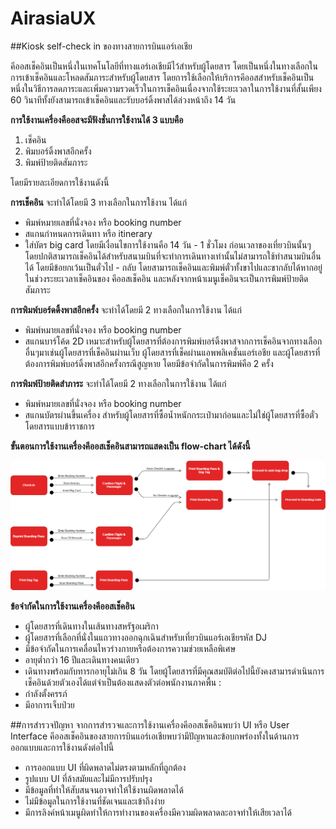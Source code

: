 # AirasiaUX
##Kiosk self-check in ของทางสายการบินแอร์เอเชีย

คีออสเช็คอินเป็นหนึ่งในเทคโนโลยีที่ทางแอร์เอเชียมีไว้สำหรับผู้โดยสาร โดยเป็นหนึ่งในทางเลือกในการเข้าเช็คอินและโหลดสัมภาระสำหรับผู้โดยสาร โดยการใช้เลือกให้บริการคีออสสำหรับเช็คอินเป็นหนึ่งในวิธีการลดภาระและเพิ่มความรวดเร็วในการเช็คอินเนื่องจากใช้ระยะเวลาในการใช้งานที่สั้นเพียง 60 วินาทีทั้งยังสามารถเข้าเช็คอินและรับบอร์ดิ้งพาสได้ล่วงหน้าถึง 14 วัน

**การใช้งานเครื่องคืออสจะมีฟังชั่นการใช้งานได้ 3 แบบคือ**
1.	เช็คอิน
2.	พิมบอร์ดิ้งพาสอีกครั้ง
3.	พิมพ์ป้ายติดสัมภาระ

โดยมีรายละเอียดการใช้งานดังนี้

**การเช็คอิน**
จะทำได้โดยมี 3 ทางเลือกในการใช้งาน ได้แก่
-	พิมพ์หมายเลขที่นั่งจอง หรือ booking number
-	สแกนกำหนดการเดินทา หรือ itinerary
-	ใส่บัตร big card
โดยมีเงื่อนไขการใช้งานคือ 14 วัน - 1 ชั่วโมง ก่อนเวลาของเที่ยวบินนั้นๆ โดยปกติสามารถเช็คอินได้สำหรับสนามบินที่จะทำการเดินทางเท่านั้นไม่สามารถใช้ทำสนามบินอื่นได้ โดยมีข้อยกเว้นเป็นตั๋วไป - กลับ โดยสามารถเช็คอินและพิมพ์ตั๋วทั้งขาไปและขากลับได้หากอยู่ในช่วงระยะเวลาเช็คอินของ คีออสเช็คอิน และหลังจากหน้าเมนูเช็คอินจะเป็นการพิมพ์ป้ายติดสัมภาระ


**การพิมพ์บอร์ดดิ้งพาสอีกครั้ง**
จะทำได้โดยมี 2 ทางเลือกในการใช้งาน ได้แก่
-	พิมพ์หมายเลขที่นั่งจอง หรือ booking number
-	สแกนบาร์โค้ด 2D
เหมาะสำหรับผู้โดยสารที่ต้องการพิมพ์บอร์ดิ้งพาสจากการเช็คอินจากทางเลือกอื่นๆมาเช่นผู้โดยสารที่เช็คอินผ่านเว็บ ผู้โดยสารที่เช็คผ่านแอพพลิเคชั่นแอร์เอชีย และผู้โดยสารที่ต้องการพิมพ์บอร์ดิ้งพาสอีกครั้งกรณีสูญหาย โดยมีข้อจำกัดในการพิมพ์คือ 2 ครั้ง

**การพิมพ์ป้ายติดสำภาระ**
จะทำได้โดยมี 2 ทางเลือกในการใช้งาน ได้แก่
-	พิมพ์หมายเลขที่นั่งจอง หรือ booking number
-	สแกนบัตรผ่านขึ้นเครื่อง
สำหรับผู้โดยสารที่ซื้อน้ำหนักกระเป๋ามาก่อนและไม่ใช่ผู้โดยสารที่ซื้อตั๋วโดยสารแบบข้าราชการ

**ขั้นตอนการใช้งานเครื่องคีออสเช็คอินสามารถแสดงเป็น flow-chart ได้ดังนี้**

![alt text](https://raw.githubusercontent.com/platou18/AirasiaUX/master/Chart1.png)

**ข้อจำกัดในการใช้งานเครื่องคีออสเช็คอิน**
-	ผู้โดยสารที่เดินทางในเส้นทางสหรัฐอเมริกา
-	ผู้โดยสารที่เลือกที่นั่งในแถวทางออกฉุกเฉินสำหรับเที่ยวบินแอร์เอเชียรหัส DJ
-	มีข้อจำกัดในการเคลื่อนไหวร่างกายหรือต้องการความช่วยเหลือพิเศษ
-	อายุต่ำกว่า 16 ปีและเดินทางคนเดียว
-	เดินทางพร้อมกับทารกอายุไม่เกิน 8 วัน
โดยผู้โดยสารที่มีคุณสมบัติต่อไปนี้ยังคงสามารดำเนินการเช็คอินด้วยตัวเองได้แต่จำเป็นต้องแสดงตัวต่อพนักงานภาคพื้น :
-	กำลังตั้งครรภ์
-	มีอาการเจ็บป่วย

##การสำรวจปัญหา
จากการสำรวจและการใช้งานเครื่องคีออสเช็คอินพบว่า UI หรือ User Interface คีออสเช็คอินของสายการบินแอร์เอเชียพบว่ามีปัญหาและข้อบกพร่องทั้งในด้านการออกแบบและการใช้งานดังต่อไปนี้
-	การออกแบบ UI ที่ผิดพลาดไม่ตรงตามหลักที่ถูกต้อง
-	รูปแบบ UI ที่ล้าสมัยและไม่มีการปรับปรุง
-	มีข้อมูลที่ทำให้สับสนจนอาจทำให้ใช้งานผิดพลาดได้
-	ไม่มีข้อมูลในการใช้งานที่ชัดเจนและเข้าถึงง่าย
-	มีการลิงค์หน้าเมนูผิดทำให้การทำงานของเครื่องมีความผิดพลาดละอาจทำให้เสียเวลาได้
